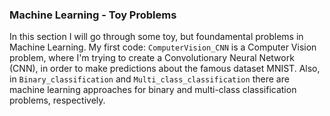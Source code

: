 ### **Machine Learning - Toy Problems**

In this section I will go through some toy, but foundamental problems in Machine Learning. My first code: `ComputerVision_CNN` is a Computer Vision problem, where I'm 
trying to create a Convolutionary Neural Network (CNN), in order to make predictions about the famous dataset MNIST. Also, in `Binary_classification` and `Multi_class_classification` there are machine learning approaches for binary and multi-class classification problems, respectively.
